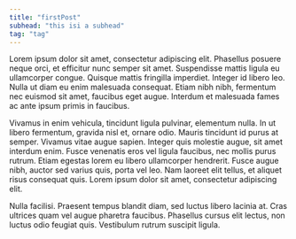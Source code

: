 ```yaml
---
title: "firstPost"
subhead: "this isi a subhead"
tag: "tag"
---
```


Lorem ipsum dolor sit amet, consectetur adipiscing elit. Phasellus posuere neque orci, et efficitur nunc semper sit amet. Suspendisse mattis ligula eu ullamcorper congue. Quisque mattis fringilla imperdiet. Integer id libero leo. Nulla ut diam eu enim malesuada consequat. Etiam nibh nibh, fermentum nec euismod sit amet, faucibus eget augue. Interdum et malesuada fames ac ante ipsum primis in faucibus.

Vivamus in enim vehicula, tincidunt ligula pulvinar, elementum nulla. In ut libero fermentum, gravida nisl et, ornare odio. Mauris tincidunt id purus at semper. Vivamus vitae augue sapien. Integer quis molestie augue, sit amet interdum enim. Fusce venenatis eros vel ligula faucibus, nec mollis purus rutrum. Etiam egestas lorem eu libero ullamcorper hendrerit. Fusce augue nibh, auctor sed varius quis, porta vel leo. Nam laoreet elit tellus, et aliquet risus consequat quis. Lorem ipsum dolor sit amet, consectetur adipiscing elit.

Nulla facilisi. Praesent tempus blandit diam, sed luctus libero lacinia at. Cras ultrices quam vel augue pharetra faucibus. Phasellus cursus elit lectus, non luctus odio feugiat quis. Vestibulum rutrum suscipit ligula.
